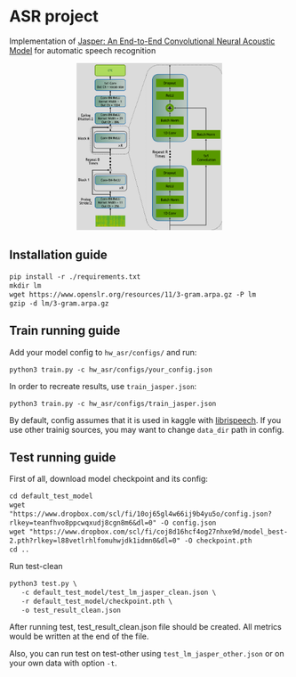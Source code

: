 # ASR project

Implementation of [Jasper: An End-to-End Convolutional Neural Acoustic Model](https://arxiv.org/pdf/1904.03288.pdf) for
automatic speech recognition
<p align="center">
  <img src="./jasper.png" height="300" />
</p>

## Installation guide

```shell
pip install -r ./requirements.txt
mkdir lm
wget https://www.openslr.org/resources/11/3-gram.arpa.gz -P lm
gzip -d lm/3-gram.arpa.gz
```
## Train running guide
Add your model config to `hw_asr/configs/` and run:

```shell
python3 train.py -c hw_asr/configs/your_config.json
```
In order to recreate results, use `train_jasper.json`:
```shell
python3 train.py -c hw_asr/configs/train_jasper.json
```
By default, config assumes that it is used in kaggle with [librispeech](https://www.kaggle.com/datasets/a24998667/librispeech/). If you use other trainig sources, you may want to change `data_dir` path in config.
## Test running guide
First of all, download model checkpoint and its config:
```shell
cd default_test_model
wget "https://www.dropbox.com/scl/fi/10oj65gl4w66ij9b4yu5o/config.json?rlkey=teanfhvo8ppcwqxudj8cgn8m6&dl=0" -O config.json
wget "https://www.dropbox.com/scl/fi/coj8d16hcf4og27nhxe9d/model_best-2.pth?rlkey=l88vetlrhlfomuhwjdk1idmn0&dl=0" -O checkpoint.pth
cd ..
```
Run test-clean
```shell
python3 test.py \
   -c default_test_model/test_lm_jasper_clean.json \
   -r default_test_model/checkpoint.pth \
   -o test_result_clean.json
```
After running test, test_result_clean.json file should be created. All metrics would be written at the end of the file.

Also, you can run test on test-other using `test_lm_jasper_other.json` or on your own data with option `-t`.
